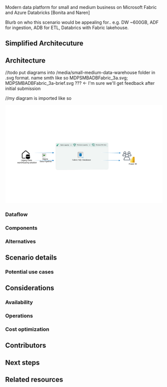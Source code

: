 Modern data platform for small and medium business on Microsoft Fabric and Azure Databricks 
 [Bonita and Naren]

Blurb on who this scenario would be appealing for.. e.g.    DW ~600GB, ADF for ingestion, ADB for ETL, Databrics with Fabric lakehouse. 

## Simplified Architecuture
## Architecture

//todo put diagrams into /media/small-medium-data-warehouse folder in .svg format. 
name smth like so MDPSMBADBFabric_3a.svg; MDPSMBADBFabric_3a-brief.svg ??? <- I'm sure we'll get feedback after initial submission

//my diagram is imported like so

[ ![Diagram that shows simplified architecture.](media/small-medium-data-warehouse/MDWSMB_2-brief.svg)](media/small-medium-data-warehouse/MDWSMB_2-brief.svg#lightbox)



### Dataflow
### Components
### Alternatives
## Scenario details
### Potential use cases
## Considerations
### Availability
### Operations
### Cost optimization
## Contributors
## Next steps
## Related resources
